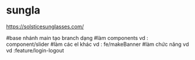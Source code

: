 # sungla
https://solsticesunglasses.com/


#base nhánh main tạo branch dạng
#làm components vd : component/slider
#làm các el khác vd : fe/makeBanner
#làm chức năng vd vd :feature/login-logout
